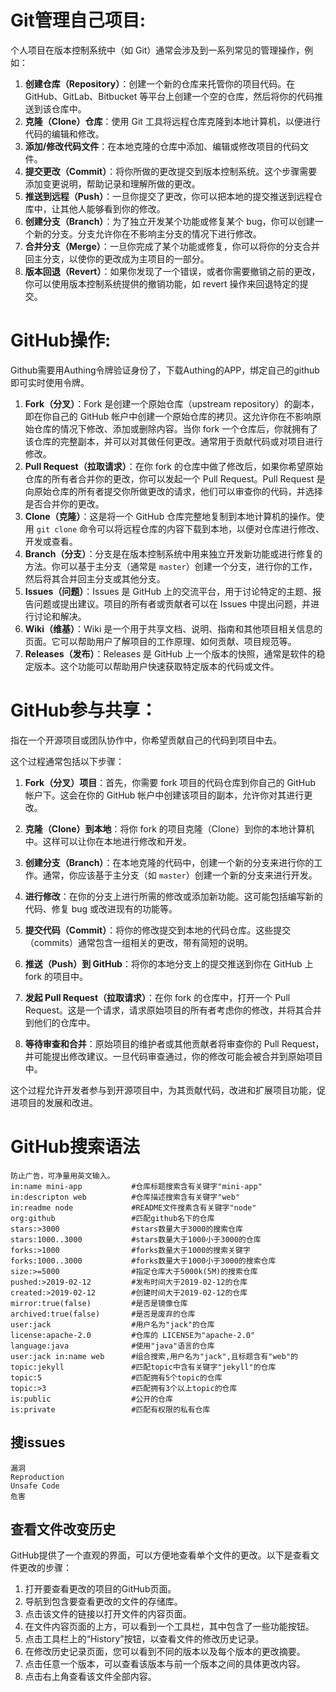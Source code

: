 # **Git管理自己项目:**

个人项目在版本控制系统中（如 Git）通常会涉及到一系列常见的管理操作，例如：

1. **创建仓库（Repository）**：创建一个新的仓库来托管你的项目代码。在 GitHub、GitLab、Bitbucket 等平台上创建一个空的仓库，然后将你的代码推送到该仓库中。
2. **克隆（Clone）仓库**：使用 Git 工具将远程仓库克隆到本地计算机，以便进行代码的编辑和修改。
3. **添加/修改代码文件**：在本地克隆的仓库中添加、编辑或修改项目的代码文件。
4. **提交更改（Commit）**：将你所做的更改提交到版本控制系统。这个步骤需要添加变更说明，帮助记录和理解所做的更改。
5. **推送到远程（Push）**：一旦你提交了更改，你可以把本地的提交推送到远程仓库中，让其他人能够看到你的修改。
6. **创建分支（Branch）**：为了独立开发某个功能或修复某个 bug，你可以创建一个新的分支。分支允许你在不影响主分支的情况下进行修改。
7. **合并分支（Merge）**：一旦你完成了某个功能或修复，你可以将你的分支合并回主分支，以使你的更改成为主项目的一部分。
8. **版本回退（Revert）**：如果你发现了一个错误，或者你需要撤销之前的更改，你可以使用版本控制系统提供的撤销功能，如 revert 操作来回退特定的提交。



# **GitHub操作:**
Github需要用Authing令牌验证身份了，下载Authing的APP，绑定自己的github即可实时使用令牌。

1. **Fork（分叉）**：Fork 是创建一个原始仓库（upstream repository）的副本，即在你自己的 GitHub 帐户中创建一个原始仓库的拷贝。这允许你在不影响原始仓库的情况下修改、添加或删除内容。当你 fork 一个仓库后，你就拥有了该仓库的完整副本，并可以对其做任何更改。通常用于贡献代码或对项目进行修改。
2. **Pull Request（拉取请求）**：在你 fork 的仓库中做了修改后，如果你希望原始仓库的所有者合并你的更改，你可以发起一个 Pull Request。Pull Request 是向原始仓库的所有者提交你所做更改的请求，他们可以审查你的代码，并选择是否合并你的更改。
3. **Clone（克隆）**：这是将一个 GitHub 仓库完整地复制到本地计算机的操作。使用 `git clone` 命令可以将远程仓库的内容下载到本地，以便对仓库进行修改、开发或查看。
4. **Branch（分支）**：分支是在版本控制系统中用来独立开发新功能或进行修复的方法。你可以基于主分支（通常是 `master`）创建一个分支，进行你的工作，然后将其合并回主分支或其他分支。
5. **Issues（问题）**：Issues 是 GitHub 上的交流平台，用于讨论特定的主题、报告问题或提出建议。项目的所有者或贡献者可以在 Issues 中提出问题，并进行讨论和解决。
6. **Wiki（维基）**：Wiki 是一个用于共享文档、说明、指南和其他项目相关信息的页面。它可以帮助用户了解项目的工作原理、如何贡献、项目规范等。
7. **Releases（发布）**：Releases 是 GitHub 上一个版本的快照，通常是软件的稳定版本。这个功能可以帮助用户快速获取特定版本的代码或文件。


# **GitHub参与共享：**
指在一个开源项目或团队协作中，你希望贡献自己的代码到项目中去。

这个过程通常包括以下步骤：

1. **Fork（分叉）项目**：首先，你需要 fork 项目的代码仓库到你自己的 GitHub 帐户下。这会在你的 GitHub 帐户中创建该项目的副本，允许你对其进行更改。

2. **克隆（Clone）到本地**：将你 fork 的项目克隆（Clone）到你的本地计算机中。这样可以让你在本地进行修改和开发。

3. **创建分支（Branch）**：在本地克隆的代码中，创建一个新的分支来进行你的工作。通常，你应该基于主分支（如 `master`）创建一个新的分支来进行开发。

4. **进行修改**：在你的分支上进行所需的修改或添加新功能。这可能包括编写新的代码、修复 bug 或改进现有的功能等。

5. **提交代码（Commit）**：将你的修改提交到本地的代码仓库。这些提交（commits）通常包含一组相关的更改，带有简短的说明。

6. **推送（Push）到 GitHub**：将你的本地分支上的提交推送到你在 GitHub 上 fork 的项目中。

7. **发起 Pull Request（拉取请求）**：在你 fork 的仓库中，打开一个 Pull Request。这是一个请求，请求原始项目的所有者考虑你的修改，并将其合并到他们的仓库中。

8. **等待审查和合并**：原始项目的维护者或其他贡献者将审查你的 Pull Request，并可能提出修改建议。一旦代码审查通过，你的修改可能会被合并到原始项目中。

这个过程允许开发者参与到开源项目中，为其贡献代码，改进和扩展项目功能，促进项目的发展和改进。




# **GitHub搜索语法**


```
防止广告，可净量用英文输入。
in:name mini-app           #仓库标题搜索含有关键字"mini-app"
in:descripton web          #仓库描述搜索含有关键字"web"
in:readme node             #README文件搜素含有关键字"node"
org:github                 #匹配github名下的仓库
stars:>3000                #stars数量大于3000的搜索仓库
stars:1000..3000           #stars数量大于1000小于3000的仓库
forks:>1000                #forks数量大于1000的搜索关键字
forks:1000..3000           #forks数量大于1000小于3000的搜索仓库
size:>=5000                #指定仓库大于5000k(5M)的搜索仓库
pushed:>2019-02-12         #发布时间大于2019-02-12的仓库
created:>2019-02-12        #创建时间大于2019-02-12的仓库
mirror:true(false)         #是否是镜像仓库
archived:true(false)       #是否是废弃的仓库
user:jack                  #用户名为"jack"的仓库
license:apache-2.0         #仓库的 LICENSE为"apache-2.0"
language:java              #使用"java"语言的仓库
user:jack in:name web      #组合搜索,用户名为"jack",且标题含有"web"的
topic:jekyll               #匹配topic中含有关键字"jekyll"的仓库
topic:5                    #匹配拥有5个topic的仓库
topic:>3                   #匹配拥有3个以上topic的仓库
is:public                  #公开的仓库
is:private                 #匹配有权限的私有仓库
```

## **搜issues**
```
漏洞
Reproduction
Unsafe Code
危害
```

## **查看文件改变历史**


GitHub提供了一个直观的界面，可以方便地查看单个文件的更改。以下是查看文件更改的步骤：
1. 打开要查看更改的项目的GitHub页面。
2. 导航到包含要查看更改的文件的存储库。
3. 点击该文件的链接以打开文件的内容页面。
4. 在文件内容页面的上方，可以看到一个工具栏，其中包含了一些功能按钮。
5. 点击工具栏上的“History”按钮，以查看文件的修改历史记录。
6. 在修改历史记录页面，您可以看到不同的版本以及每个版本的更改摘要。
7. 点击任意一个版本，可以查看该版本与前一个版本之间的具体更改内容。
8. 点击右上角查看该文件全部内容。

